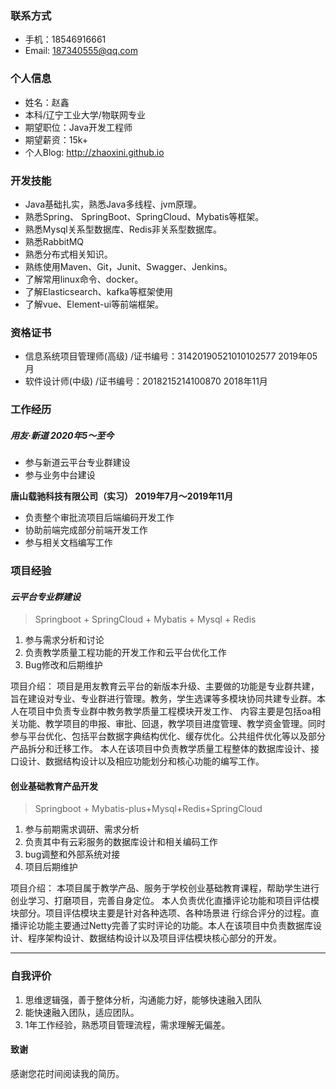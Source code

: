 ### **联系方式**

- 手机：18546916661
- Email:  187340555@qq.com

### 个人信息

- 姓名：赵鑫
- 本科/辽宁工业大学/物联网专业
- 期望职位：Java开发工程师
- 期望薪资：15k+
- 个人Blog: http://zhaoxini.github.io

### 开发技能

- Java基础扎实，熟悉Java多线程、jvm原理。
- 熟悉Spring、 SpringBoot、SpringCloud、Mybatis等框架。
- 熟悉Mysql关系型数据库、Redis非关系型数据库。
- 熟悉RabbitMQ
- 熟悉分布式相关知识。
- 熟练使用Maven、Git，Junit、Swagger、Jenkins。
- 了解常用linux命令、docker。
- 了解Elasticsearch、kafka等框架使用
- 了解vue、Element-ui等前端框架。

### 资格证书

- 信息系统项目管理师(高级)      /证书编号：31420190521010102577        2019年05月  
- 软件设计师(中级)                     /证书编号：2018215214100870  	            2018年11月             



### 工作经历

##### 用友·新道		   2020年5～至今

- 参与新道云平台专业群建设
- 参与业务中台建设

**唐山载驰科技有限公司（实习）      2019年7月～2019年11月**

- 负责整个审批流项目后端编码开发工作
- 协助前端完成部分前端开发工作
- 参与相关文档编写工作



### 项目经验

#### ***云平台专业群建设***

> Springboot + SpringCloud + Mybatis + Mysql + Redis

1. 参与需求分析和讨论
2. 负责教学质量工程功能的开发工作和云平台优化工作
3. Bug修改和后期维护

项目介绍：
        项目是用友教育云平台的新版本升级、主要做的功能是专业群共建，旨在建设对专业、专业群进行管理。教务，学生选课等多模块协同共建专业群。本人在项目中负责专业群中教务教学质量工程模块开发工作、 内容主要是包括oa相关功能、教学项目的申报、审批、回退，教学项目进度管理、教学资金管理。同时参与平台优化、包括平台数据字典结构优化、缓存优化。公共组件优化等以及部分产品拆分和迁移工作。
       本人在该项目中负责教学质量工程整体的数据库设计、接口设计、数据结构设计以及相应功能划分和核心功能的编写工作。



#### 创业基础教育产品开发

> Springboot + Mybatis-plus+Mysql+Redis+SpringCloud

1. 参与前期需求调研、需求分析
2. 负责其中有云彩服务的数据库设计和相关编码工作
3. bug调整和外部系统对接
4. 项目后期维护

项目介绍：
	本项目属于教学产品、服务于学校创业基础教育课程，帮助学生进行创业学习、打磨项目，完善自身定位。
	本人负责优化直播评论功能和项目评估模块部分。项目评估模块主要是针对各种选项、各种场景进 行综合评分的过程。直播评论功能主要通过Netty完善了实时评论的功能。本人在该项目中负责数据库设计、程序架构设计、数据结构设计以及项目评估模块核心部分的开发。

****



### 自我评价

1. 思维逻辑强，善于整体分析，沟通能力好，能够快速融入团队
2. 能快速融入团队，适应团队。
3. 1年工作经验，熟悉项目管理流程，需求理解无偏差。

#### 致谢

感谢您花时间阅读我的简历。

